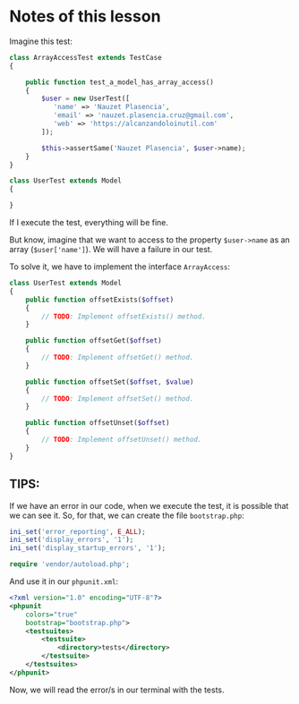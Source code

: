 # Notes of this lesson

Imagine this test:

```php
class ArrayAccessTest extends TestCase
{

    public function test_a_model_has_array_access()
    {
        $user = new UserTest([
           'name' => 'Nauzet Plasencia',
           'email' => 'nauzet.plasencia.cruz@gmail.com',
           'web' => 'https://alcanzandoloinutil.com'
        ]);

        $this->assertSame('Nauzet Plasencia', $user->name);
    }
}

class UserTest extends Model
{

}
```
If I execute the test, everything will be fine.
 
But know, imagine that we want to access to the property `$user->name` as an array (`$user['name']`). We will have a failure in our test.

To solve it, we have to implement the interface `ArrayAccess`:

```php
class UserTest extends Model
{
    public function offsetExists($offset)
    {
        // TODO: Implement offsetExists() method.
    }

    public function offsetGet($offset)
    {
        // TODO: Implement offsetGet() method.
    }

    public function offsetSet($offset, $value)
    {
        // TODO: Implement offsetSet() method.
    }

    public function offsetUnset($offset)
    {
        // TODO: Implement offsetUnset() method.
    }
}
```

## TIPS:

If we have an error in our code, when we execute the test, it is possible that we can see it. So, for that, we can create the file `bootstrap.php`:

```php
ini_set('error_reporting', E_ALL);
ini_set('display_errors', '1');
ini_set('display_startup_errors', '1');

require 'vendor/autoload.php';
```

And use it in our `phpunit.xml`:

```xml
<?xml version="1.0" encoding="UTF-8"?>
<phpunit
    colors="true"
    bootstrap="bootstrap.php">
    <testsuites>
        <testsuite>
            <directory>tests</directory>
        </testsuite>
    </testsuites>
</phpunit>
```

Now, we will read the error/s in our terminal with the tests.
